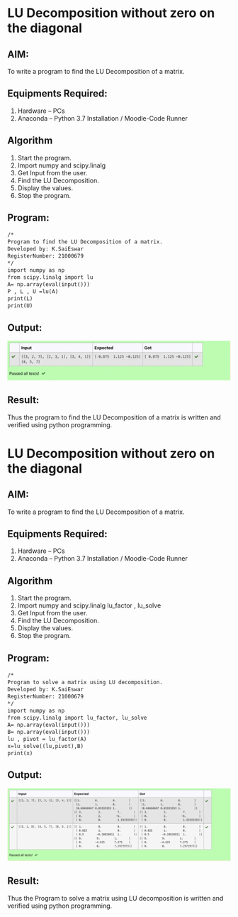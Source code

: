 # LU Decomposition without zero on the diagonal

## AIM:
To write a program to find the LU Decomposition of a matrix.

## Equipments Required:
1. Hardware – PCs
2. Anaconda – Python 3.7 Installation / Moodle-Code Runner

## Algorithm
1. Start the program.
2. Import numpy and scipy.linalg
3. Get Input from the user.
4. Find the LU Decomposition.
5. Display the values.
6. Stop the program.

## Program:
~~~
/*
Program to find the LU Decomposition of a matrix.
Developed by: K.SaiEswar
RegisterNumber: 21000679
*/
import numpy as np
from scipy.linalg import lu
A= np.array(eval(input()))
P , L , U =lu(A)
print(L)
print(U)
~~~

## Output:
![lu decomposition](./lu1.png)


## Result:
Thus the program to find the LU Decomposition of a matrix is written and verified using python programming.


# LU Decomposition without zero on the diagonal

## AIM:
To write a program to find the LU Decomposition of a matrix.

## Equipments Required:
1. Hardware – PCs
2. Anaconda – Python 3.7 Installation / Moodle-Code Runner

## Algorithm
1. Start the program.
2. Import numpy and scipy.linalg lu_factor , lu_solve
3. Get Input from the user.
4. Find the LU Decomposition.
5. Display the values.
6. Stop the program.

## Program:
~~~
/*
Program to solve a matrix using LU decomposition.
Developed by: K.SaiEswar
RegisterNumber: 21000679
*/
import numpy as np
from scipy.linalg import lu_factor, lu_solve
A= np.array(eval(input()))
B= np.array(eval(input()))
lu , pivot = lu_factor(A)
x=lu_solve((lu,pivot),B)
print(x)
~~~

## Output:
![lu decomposition](./lu2.png)


## Result:
Thus the Program to solve a matrix using LU decomposition is written and verified using python programming.

